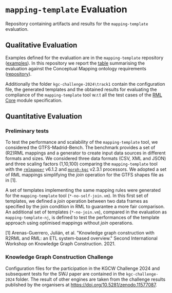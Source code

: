 # `mapping-template` Evaluation

Repository containing artifacts and results for the `mapping-template` evaluation.

## Qualitative Evaluation 

Examples defined for the evaluation are in the `mapping-template` repository ([examples](https://github.com/cefriel/mapping-template/tree/main/examples)). In this repository we report the [table](conceptual-mapping-reqs-eval.xlsx) summarising the evaluation against the Conceptual Mapping ontology requirements ([repository](https://github.com/oeg-upm/Conceptual-Mapping/tree/main/requirements)).

Additionally the folder `kgc-challenge-2024\track1` contain the configuration file, the generated templates and the obtained results for evaluating the compliance of the `mapping-template` tool w.r.t all the test cases of the [RML Core](https://w3id.org/rml/portal) module specification.

## Quantitative Evaluation 

### Preliminary tests

To test the performance and scalability of the `mapping-template` tool, we considered the GTFS-Madrid-Bench. The benchmark provides a set of (R2)RML mappings and a generator to create input data sources in different formats and sizes. We considered three data formats (CSV, XML and JSON) and three scaling factors (1,10,100) comparing the `mapping-template` tool with the 
[`rmlmapper`](https://github.com/RMLio/rmlmapper-java) v6.1.2 and [`morph-kgc`](https://github.com/RMLio/rmlmapper-java) v2.3.1 processors. We adopted a set of RML mappings simplifying the _join_ operation for the GTFS shapes file as in [1].

A set of templates implementing the same mapping rules were generated for the `mapping-template` tool (`*-no-self-join.vm`). In this first set of templates, we defined a _join_ operation between two data frames as specified by the join condition in RML to guarantee a more fair comparison. An additional set of templates (`*-no-join.vm`), compared in the evaluation as `mapping-template-nj`, is defined to test the performances of the template approach using optimised mappings without _join_ operations.

[1] Arenas-Guerrero, Julián, et al. "Knowledge graph construction with R2RML and RML: an ETL system-based overview." Second International Workshop on Knowledge Graph Construction. 2021.

### Knowledge Graph Construction Challenge

Configuration files for the participation in the KGCW Challenge 2024 and subsequent tests for the SWJ paper are contained in the `kgc-challenge-2024` folder. The result of other engines are taken from the challenge results published by the organisers at https://doi.org/10.5281/zenodo.11577087.
